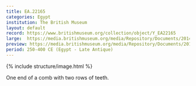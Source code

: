 ```yaml
---
title: EA.22165
categories: Egypt
institution: The British Museum
layout: default
record: https://www.britishmuseum.org/collection/object/Y_EA22165
large:  https://media.britishmuseum.org/media/Repository/Documents/2014_11/4_19/0e3b5439_b99c_4fce_8712_a3d9013c2529/mid_01188498_001.jpg
preview: https://media.britishmuseum.org/media/Repository/Documents/2014_11/4_19/0e3b5439_b99c_4fce_8712_a3d9013c2529/small_01188498_001.jpg
period: 250-400 CE (Egypt - Late Antique)
---
```

{% include structure/image.html %}

One end of a comb with two rows of teeth.
